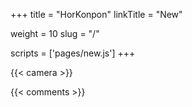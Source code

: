 +++
title = "HorKonpon"
linkTitle = "New"

weight = 10
slug = "/"

scripts = ['pages/new.js']
+++

{{< camera >}}

{{< comments >}}